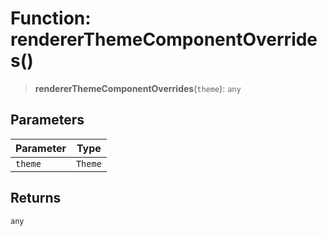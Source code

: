 # Function: rendererThemeComponentOverrides()

> **rendererThemeComponentOverrides**(`theme`): `any`

## Parameters

| Parameter | Type |
| ------ | ------ |
| `theme` | `Theme` |

## Returns

`any`
